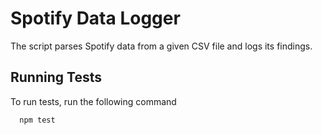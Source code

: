 # Spotify Data Logger

The script parses Spotify data from a given CSV file and logs its findings.

## Running Tests

To run tests, run the following command

```bash
  npm test
```
